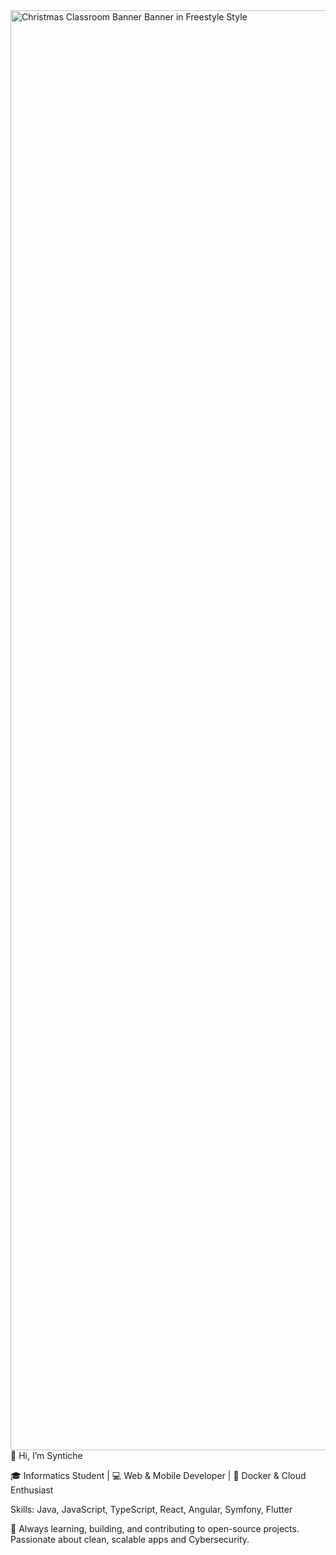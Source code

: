 
<img width="9216" height="2304" alt="Christmas Classroom Banner Banner in Freestyle Style" src="https://github.com/user-attachments/assets/b2351845-99bd-44e5-8690-cd81aa15ef30" />
👋 Hi, I’m Syntiche

🎓 Informatics Student | 💻 Web & Mobile Developer | 🐳 Docker & Cloud Enthusiast

Skills: Java, JavaScript, TypeScript, React, Angular, Symfony, Flutter

🚀 Always learning, building, and contributing to open-source projects. Passionate about clean, scalable apps and Cybersecurity.
